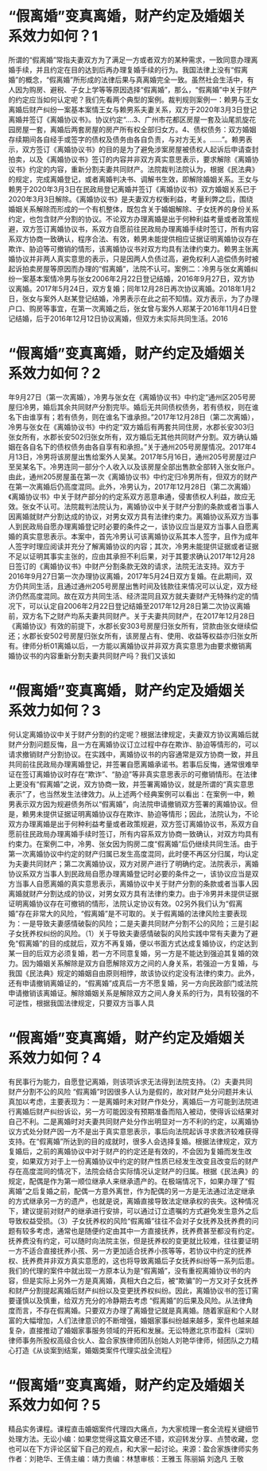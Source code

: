 # “假离婚”变真离婚，财产约定及婚姻关系效力如何？1

所谓的“假离婚”常指夫妻双方为了满足一方或者双方的某种需求，一致同意办理离婚手续，并且约定在目的达到后再办理复婚手续的行为。我国法律上没有“假离婚”的概念，“假离婚”所形成的法律后果与真离婚完全一致。虽然社会生活中，有人因为购房、避税、子女上学等等原因选择“假离婚”，那么，“假离婚”中关于财产的约定应当如何认定呢？我们先看两个典型的案例。裁判规则案例一：赖男与王女离婚后财产纠纷一案基本案情王女与赖男系夫妻关系，双方于2020年3月3日登记离婚并签订《离婚协议书》。协议约定“….3、广州市花都区房屋一套及汕尾凯旋花园房屋一套，离婚后两套房屋的房产所有权全部归女方。4、债权债务：双方婚姻存续期间各自经手或签字的债权及债务由各自负责，与对方无关。……”。赖男表示，双方签订《离婚协议书》的目的是为了避免涉案房屋被债权人起诉后申请查封拍卖，以及《离婚协议书》签订的内容并非双方真实意思表示，要求解除《离婚协议书》约定的内容，重新分割夫妻共同财产。法院裁判法院认为，根据《民法典》的规定，完成离婚登记，或者离婚判决书、调解书生效，即解除婚姻关系。王女与赖男于2020年3月3日在民政局登记离婚并签订《离婚协议书》双方婚姻关系已于2020年3月3日解除。《离婚协议书》是夫妻双方权衡利益，考量利弊之后，围绕婚姻关系解除而形成的一个有机整体，既包含关于婚姻解除、子女抚养的身份关系约定，也包含财产分割的协议。不论双方办理离婚是出于何种利益考量或者政策规避，双方签订离婚协议书，系双方自愿前往民政局办理离婚手续时签订，所有内容系双方协商一致确认，程序合法、有效，赖男未能提供相应证据证明离婚协议存在欺诈、胁迫等可撤销的情形，该离婚协议书对双方均具有法律约束力。赖男主张离婚协议并非两人真实意思的表示，只是因两人负债过高，避免权利人追偿债务时被起诉拍卖房屋等原因而办理的“假离婚”，法院不认可。案例二：冷男与张女离婚纠纷一案基本案情冷男与张女2006年2月22日登记结婚，2016年9月27日，双方协议离婚。2017年5月24日，双方复婚；同年12月28日再次协议离婚。2018年1月2日，张女与案外人赵某登记结婚，冷男表示在此之前不知情。双方表示，为了办理户口、购房等事宜，在第一次离婚之后，张女曾与案外人郑某于2016年11月4日登记结婚，后于2016年12月12日协议离婚，但双方未实际共同生活。2016

# “假离婚”变真离婚，财产约定及婚姻关系效力如何？2

年9月27日（第一次离婚），冷男与张女在《离婚协议书》中约定“通州区205号房屋归冷男，婚后其余共同财产分割完毕。婚后无共同债权债务，若有债权，则在谁名下由谁享有；若有债务，则在谁名下谁承担。”2017年12月28日（第二次离婚），冷男与张女在《离婚协议书》中约定“双方婚后有两套共同住房，水郡长安303归张女所有，水郡长安502归张女所有，双方婚后无其他共同财产分割。双方确认婚姻在各自名下的债权债务由各自享有和承担。”关于通州205号房屋情况。2017年4月13日，冷男将该房屋出售给案外人吴某。2017年5月16日，通州205号房屋过户至吴某名下。冷男连同一部分个人收入以及该房屋全部出售款全部转入张女账户。由此，通州205房屋虽在第一次《离婚协议书》中约定归冷男所有，但双方的财产在第一次离婚后仍高度混同。此外，冷男认为，2017年12月28日（第二次离婚）《离婚协议书》中关于财产部分的约定系双方恶意串通，侵害债权人利益，故应无效。张女不认可。法院裁判法院认为，离婚协议中关于财产分割的条款或者当事人因离婚就财产分割达成的协议，对男女双方具有法律约束力。离婚协议系双方当事人到民政局自愿办理离婚登记时必要的条件之一，该协议应当是双方当事人自愿离婚的真实意思表示。本案中，首先冷男认可该离婚协议系其本人签字，且作为成年人签字时理应阅读并充分了解离婚协议的内容；其次，冷男未能提供证据或者证据不足以证明其事实主张的，应由其承担不利后果，对于其要求确认2017年12月28日签订的《离婚协议书》中财产分割条款无效的请求，法院无法支持。双方于2016年9月27日第一次办理协议离婚，2017年5月24日双方复婚。在此期间，双方仍共同生活，且通过通州205号房屋出售时间及钱款往来情况可以认定，双方经济仍然高度混同。故在双方共同生活、经济混同且双方就夫妻财产无特殊约定的情况下，可以认定自2006年2月22日登记结婚至2017年12月28日第二次协议离婚前，双方名下之财产均系夫妻共同财产。关于夫妻共同财产，在2017年12月28日《离婚协议》有效的前提下，水郡长安303号房屋归张女所有，贷款由张女继续偿还；水郡长安502号房屋归张女所有，该房屋占有、使用、收益等权益亦归张女所有。律师分析01离婚以后，一方能以离婚协议并非双方真实意思为由要求撤销离婚协议书的内容重新分割夫妻共同财产吗？我们又该如

# “假离婚”变真离婚，财产约定及婚姻关系效力如何？3

何认定离婚协议中关于财产分割的约定呢？根据法律规定，夫妻双方协议离婚后就财产分割问题反悔，且一方在离婚协议订立过程中存在欺诈、胁迫等情形的，可以请求撤销财产分割协议。在实践中，离婚协议书的内容通常是双方协商一致，并且共同前往民政局办理离婚登记，并签署自愿离婚承诺书。若事后反悔，通常很难举证在签订离婚协议时存在“欺诈”、“胁迫”等非真实意思表示的可撤销情形。在法律上更没有“假离婚”之说，双方协商一致，并签署离婚协议，就是所谓的“真实意思表示”了，也当然发生法律效力。从上述两个经典案例可以看出：在案例一中，赖男表示双方因为规避债务所以“假离婚”，向法院申请撤销双方签署的离婚协议。但是，赖男未提供证据证明离婚协议存在欺诈、胁迫等情形；因此，法院认为，不论双方办理离婚是出于何种利益考量或者政策规避，双方签订离婚协议书，系双方自愿前往民政局办理离婚手续时签订，所有内容系双方协商一致确认，对双方均具有约束力。在案例二中，冷男、张女因为购房二度“假离婚”后仍继续共同生活。由于第一次离婚协议中约定的财产归属已发生高度混同，此时便不再区分归属，均认定为夫妻共同财产；第二次离婚协议，双方对房产进行了明确约定。法院表示，离婚协议系双方当事人到民政局自愿办理离婚登记时必要的条件之一，该协议应当是双方当事人自愿离婚的真实意思表示，离婚协议中关于财产分割的条款或者当事人因离婚就财产分割达成的协议，对男女双方具有法律约束力。由于冷男并未提供证据证明离婚协议存在可撤销的情形，法院认定协议有效。02另外我们认为“假离婚”存在非常大的风险，“假离婚”是不可取的。关于假离婚的法律风险主要表现为：一是导致夫妻感情破裂的风险；二是夫妻共同财产分割不公的风险；三是引起子女抚养权纠纷的风险。（1）关于导致夫妻感情破裂的风险实践中常有夫妻为了避免“假离婚”的目的成就后，双方不再复婚，便以书面方式达成复婚协议，约定达到某一目的后双方必须复婚，若一方不同意复婚，另一方是不能达到强迫其复婚的效力。因为婚姻关系解除是双方自愿解除双方之间的人身关系，若强迫一方复婚，与我国《民法典》规定的婚姻自由原则相悖，故该协议约定没有法律约束力。此外，还有申请撤销离婚证的，“假离婚”成真后一方不愿复婚，另一方向民政部门或法院申请撤销该离婚证。解除婚姻关系是解除双方之间人身关系的行为，具有较强的不可逆性，根据我国法律规定，只要双方当事人具

# “假离婚”变真离婚，财产约定及婚姻关系效力如何？4

有民事行为能力，自愿登记离婚，则该项诉求无法得到法院支持。（2）夫妻共同财产分割不公的风险 “假离婚”时因很多人认为是假的，故对财产处分问题并未认真加以考虑，主要表现为：一是离婚时未对财产作处分，离婚后一方可能到法院进行离婚后财产纠纷诉讼，另一方可能因没有预期准备而陷入被动，使得诉讼结果对自己不利。二是离婚时对夫妻共同财产处分作出明显对一方不利的约定，以离婚协议方式处分财产因一方不是出于真实意思表示，事后向法院起诉寻求救济较难获得支持。在“假离婚”所达到的目的成就时，很多人会选择复婚。根据法律规定，双方复婚后，之前的离婚协议中对于财产的约定还是有效的，不会因为复婚而发生改变，如果双方对于上一份离婚协议中约定的财产性质已经发生改变且改变后的财产存在高度混同的情况下，法院会结合实际情况认定财产的归属。根据《民法典》的规定，配偶是作为第一顺位继承人来继承遗产的。在极端情况下，如果办理了“假离婚”之后复婚之前，配偶一方意外离世，作为配偶的另一方是无法通过法定继承的方式继承另一方的遗产，也就是说，离婚直接导致法定继承权的丧失。这种情况下，建议提前对财产的继承进行安排，可以通过订立遗嘱的方式避免发生意外之后导致权益受损。（3）子女抚养权的风险“假离婚”往往不会对子女抚养及抚养费的问题有较多考虑，通常也是随便约定由其中一方直接抚养，抚养费甚至都没有约定。抚养费没有约定，可以随时向法院主张，但是抚养权的变更就比较难，往往要证明一方不适合直接抚养小孩、另一方更加适合抚养小孩等等，若协议中约定的抚养权、抚养费并非双方真实意愿的，这也将导致离婚后子女抚养纠纷等一系列后患。我们的代理的案件中就出现一方原本认为是“假离婚”，没有重视离婚协议书的内容，但是实际上另外一方是真离婚，真相大白之后，被“欺骗”的一方又对子女抚养和财产分割提起离婚后财产纠纷以及变更抚养权纠纷。因此，离婚协议书的签订需要谨慎以及慎重，给双方充分的冷静期去考虑 “假离婚”的后果及风险。从法律角度而言，不存在假离婚。只要双方办理了离婚登记就是真离婚。随着家庭和个人财富的大幅增加，人们法律意识的不断增强，婚姻家事纠纷越来越多，案件也越来越复杂，直接推动了婚姻家事服务领域的开拓和发展。无讼特邀北京市盈科（深圳）律师事务所股权高级合伙人、盈合家族律师团队创始人刘艳华律师，倾团队之力精心打造《从谈案到结案，婚姻类案件代理实战全流程》

# “假离婚”变真离婚，财产约定及婚姻关系效力如何？5

精品实务课程。课程直击婚姻案件代理四大痛点，为大家梳理一套全流程关键细节处理方法。无讼小编：如果您觉得这篇文章还不错，欢迎转发分享、点赞收藏，您也可以在下方评论区留下自己的观点，和大家一起讨论。来源：盈合家族律师实务作者：刘艳华、王倩主编：靖力责编：林慧审核：王雅玉 陈丽娟 刘逸凡 王敬 


